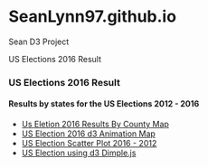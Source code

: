 # SeanLynn97.github.io
Sean D3 Project

US Elections 2016 Result 

<div class="container">
  <h3>US Elections 2016 Result</h3>
	<h4>Results by states for the US Elections  2012 - 2016 </h4>
  <ul class="nav nav-tabs">
    <li class="active"><a href="d3_map/mapPlot.html">Us Eletion 2016 Results By County Map </a></li>
    <li><a href="d3_animations/index.html">US Election 2016 d3 Animation Map </a></li>
	  <li><a href="d3_scatter/D3-lab-ScatterPlot.html">US Election Scatter Plot 2016 - 2012</a></li>
	  <li><a href="d3_dimple/basic_dimple_us_election_chart.html">US Election using d3 Dimple.js </a></li>
   </ul>
 </div>
